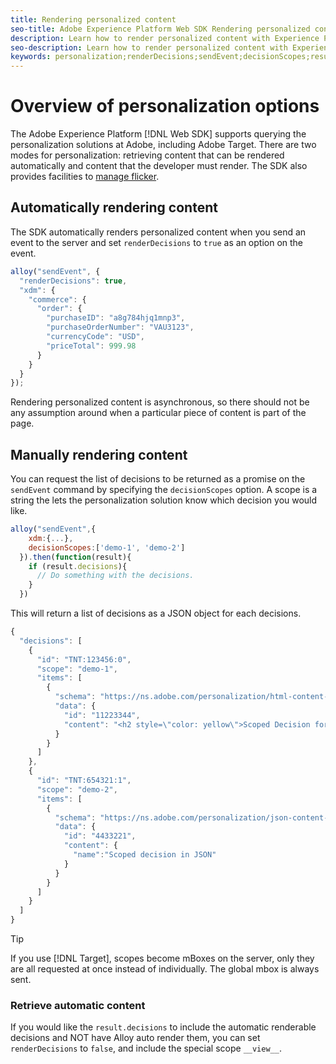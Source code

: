 ```yaml
---
title: Rendering personalized content
seo-title: Adobe Experience Platform Web SDK Rendering personalized content
description: Learn how to render personalized content with Experience Platform Web SDK
seo-description: Learn how to render personalized content with Experience Platform Web SDK
keywords: personalization;renderDecisions;sendEvent;decisionScopes;result.decisions;
---
```


# Overview of personalization options

The Adobe Experience Platform [!DNL Web SDK] supports querying the personalization solutions at Adobe, including Adobe Target. There are two modes for personalization: retrieving content that can be rendered automatically and content that the developer must render. The SDK also provides facilities to [manage flicker](../../edge/solution-specific/target/flicker-management.md).

## Automatically rendering content

The SDK automatically renders personalized content when you send an event to the server and set `renderDecisions` to `true` as an option on the event.

```javascript
alloy("sendEvent", {
  "renderDecisions": true,
  "xdm": {
    "commerce": {
      "order": {
        "purchaseID": "a8g784hjq1mnp3",
        "purchaseOrderNumber": "VAU3123",
        "currencyCode": "USD",
        "priceTotal": 999.98
      }
    }
  }
});
```

Rendering personalized content is asynchronous, so there should not be any assumption around when a particular piece of content is part of the page.

## Manually rendering content

You can request the list of decisions to be returned as a promise on the `sendEvent` command by specifying the `decisionScopes` option. A scope is a string the lets the personalization solution know which decision you would like.

```javascript
alloy("sendEvent",{
    xdm:{...},
    decisionScopes:['demo-1', 'demo-2']
  }).then(function(result){
    if (result.decisions){
      // Do something with the decisions.
    }
  })
```

This will return a list of decisions as a JSON object for each decisions.

```javascript
{
  "decisions": [
    {
      "id": "TNT:123456:0",
      "scope": "demo-1",
      "items": [
        {
          "schema": "https://ns.adobe.com/personalization/html-content-item",
          "data": {
            "id": "11223344",
            "content": "<h2 style=\"color: yellow\">Scoped Decision for location \"alloy-location-1\"</h2>"
          }
        }
      ]
    },
    {
      "id": "TNT:654321:1",
      "scope": "demo-2",
      "items": [
        {
          "schema": "https://ns.adobe.com/personalization/json-content-item",
          "data": {
            "id": "4433221",
            "content": {
              "name":"Scoped decision in JSON"
            }
          }
        }
      ]
    }
  ]
}
```

>[!TIP]
>
> If you use [!DNL Target], scopes become mBoxes on the server, only they are all requested at once instead of individually. The global mbox is always sent.

### Retrieve automatic content

If you would like the `result.decisions` to include the automatic renderable decisions and NOT have Alloy auto render them, you can set `renderDecisions` to `false`, and include the special scope `__view__`.
